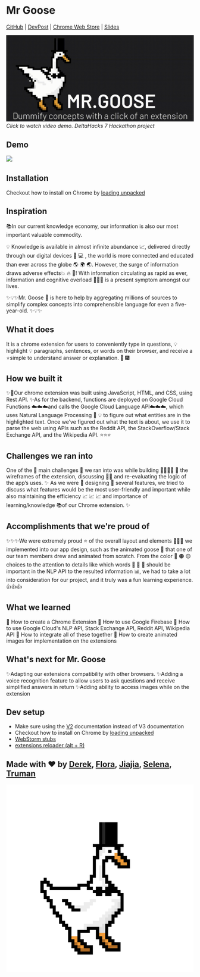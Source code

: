 # Mr Goose

[GitHub](https://github.com/dchen150/ELI5-chrome-extension) | [DevPost](https://devpost.com/software/mr-goose-qhe1vk)
| [Chrome Web Store](https://chrome.google.com/webstore/detail/lllhhbkickamfocedfcnnlldgjadplag/preview)
| [Slides](https://docs.google.com/presentation/d/e/2PACX-1vRYP9-rKlKq7qXTpRQJT_-1BYjMqewfx112m3Hu5yZ-xDDHRddGtt-2KTFYDifWGe7CgmHx0kHDqERU/pub?start=true&loop=false&delayms=3000)

[![Youtube: Mr Goose](logistics/0001.gif)](https://www.youtube.com/watch?v=-DDr-ZiCAsc "Everything Is AWESOME")
*Click to watch video demo. DeltaHacks 7 Hackathon project*

## Demo

![](logistics/demo.gif )

## Installation

Checkout how to install on Chrome
by [loading unpacked](https://developer.chrome.com/docs/extensions/mv3/getstarted/#manifest)

## Inspiration

📚In our current knowledge economy, our information is also our most important valuable commodity.

💡 Knowledge is available in almost infinite abundance 📈, delivered directly through our digital devices 📱 💻 , the
world is more connected and educated than ever across the globe 🌎 🌍 🌏. However, the surge of information draws
adverse effects💥 🔥 🌈! With information circulating as rapid as ever, information and cognitive overload 🧠👎🏼 is a
present symptom amongst our lives.

✨💡✨Mr. Goose 🦢 is here to help by aggregating millions of sources to simplify complex concepts into comprehensible
language for even a five-year-old. ✨💡✨

## What it does

It is a chrome extension for users to conveniently type in questions, 💡 highlight 💡 paragraphs, sentences, or words on
their browser, and receive a ⭐️simple to understand answer or explanation. 🎇 🎆

## How we built it

✨🔨Our chrome extension was built using JavaScript, HTML, and CSS, using Rest API. ✨As for the backend, functions are
deployed on Google Cloud Functions ☁️☁️☁️and calls the Google Cloud Language API☁️☁️☁️, which uses Natural Language
Processing 💬 💡 to figure out what entities are in the highlighted text. Once we’ve figured out what the text is about,
we use it to parse the web using APIs such as the Reddit API, the StackOverflow/Stack Exchange API, and the Wikipedia
API. ⭐️⭐️⭐️

## Challenges we ran into

One of the 💪 main challenges 💪 we ran into was while building 🌼👩🏼‍💻 🌻 the wireframes of the extension, discussing
💭💭 and re-evaluating the logic of the app’s uses. ✨ As we were 🔨 designing 🧩 several features, we tried to discuss
what features would be the most user-friendly and important while also maintaining the efficiency 📈 📈 📈 and
importance of learning/knowledge 📚of our Chrome extension. ✨

## Accomplishments that we're proud of

✨✨✨We were extremely proud ⭐️ of the overall layout and elements 🧩🧩🧩 we implemented into our app design, such as the
animated goose 🦢 that one of our team members drew and animated from scratch. From the color 🔴 🟠 🟡 choices to the
attention to details like which words 💬 📃 📄 should be important in the NLP API to the resulted information 📊, we had
to take a lot into consideration for our project, and it truly was a fun learning experience. 👍👍👍

## What we learned

🌟 How to create a Chrome Extension 🌟 How to use Google Firebase 🌟 How to use Google Cloud's NLP API, Stack Exchange
API, Reddit API, Wikipedia API 🌟 How to integrate all of these together 🌟 How to create animated images for
implementation on the extensions

## What's next for Mr. Goose

✨Adapting our extensions compatibility with other browsers. ✨Adding a voice recognition feature to allow users to ask
questions and receive simplified answers in return ✨Adding ability to access images while on the extension

## Dev setup

- Make sure using the [V2](https://developer.chrome.com/docs/extensions/mv2) documentation instead of V3 documentation
- Checkout how to install on Chrome
  by [loading unpacked](https://developer.chrome.com/docs/extensions/mv3/getstarted/#manifest)
- [WebStorm stubs](https://stackoverflow.com/a/25466708)
- [extensions reloader (alt + R)](https://chrome.google.com/webstore/detail/extensions-reloader/fimgfedafeadlieiabdeeaodndnlbhid)

## Made with ♥ by [Derek](https://derekchen.dev/), [Flora](https://github.com/flora-yc/), [Jiajia](https://www.jiajiakong.ca/), [Selena](https://devpost.com/chenselena), [Truman](https://www.trumanhung.tech/)

![](images/mr_goose.png )

